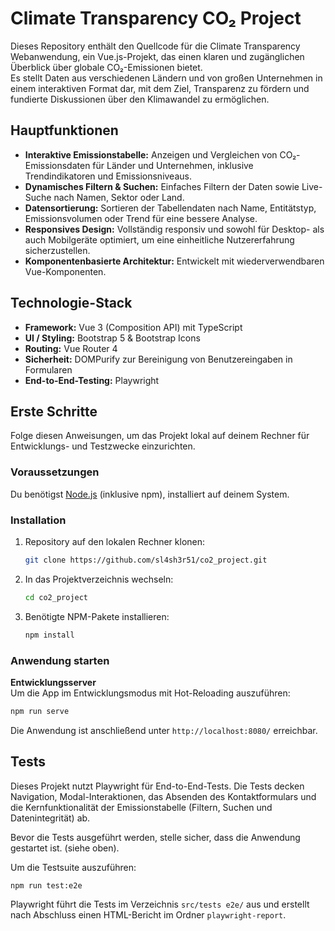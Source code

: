 # Climate Transparency CO₂ Project

Dieses Repository enthält den Quellcode für die Climate Transparency Webanwendung, ein Vue.js-Projekt, das einen klaren und zugänglichen Überblick über globale CO₂-Emissionen bietet.  
Es stellt Daten aus verschiedenen Ländern und von großen Unternehmen in einem interaktiven Format dar, mit dem Ziel, Transparenz zu fördern und fundierte Diskussionen über den Klimawandel zu ermöglichen.

## Hauptfunktionen

* **Interaktive Emissionstabelle:** Anzeigen und Vergleichen von CO₂-Emissionsdaten für Länder und Unternehmen, inklusive Trendindikatoren und Emissionsniveaus.  
* **Dynamisches Filtern & Suchen:** Einfaches Filtern der Daten sowie Live-Suche nach Namen, Sektor oder Land.  
* **Datensortierung:** Sortieren der Tabellendaten nach Name, Entitätstyp, Emissionsvolumen oder Trend für eine bessere Analyse.  
* **Responsives Design:** Vollständig responsiv und sowohl für Desktop- als auch Mobilgeräte optimiert, um eine einheitliche Nutzererfahrung sicherzustellen.  
* **Komponentenbasierte Architektur:** Entwickelt mit wiederverwendbaren Vue-Komponenten.

## Technologie-Stack

* **Framework:** Vue 3 (Composition API) mit TypeScript  
* **UI / Styling:** Bootstrap 5 & Bootstrap Icons  
* **Routing:** Vue Router 4  
* **Sicherheit:** DOMPurify zur Bereinigung von Benutzereingaben in Formularen  
* **End-to-End-Testing:** Playwright

## Erste Schritte

Folge diesen Anweisungen, um das Projekt lokal auf deinem Rechner für Entwicklungs- und Testzwecke einzurichten.

### Voraussetzungen

Du benötigst [Node.js](https://nodejs.org/) (inklusive npm), installiert auf deinem System.

### Installation

1. Repository auf den lokalen Rechner klonen:
    ```sh
    git clone https://github.com/sl4sh3r51/co2_project.git
    ```
2. In das Projektverzeichnis wechseln:
    ```sh
    cd co2_project
    ```
3. Benötigte NPM-Pakete installieren:
    ```sh
    npm install
    ```

### Anwendung starten

**Entwicklungsserver**  
Um die App im Entwicklungsmodus mit Hot-Reloading auszuführen:  
```sh
npm run serve
````

Die Anwendung ist anschließend unter `http://localhost:8080/` erreichbar.

## Tests

Dieses Projekt nutzt Playwright für End-to-End-Tests.
Die Tests decken Navigation, Modal-Interaktionen, das Absenden des Kontaktformulars und die Kernfunktionalität der Emissionstabelle (Filtern, Suchen und Datenintegrität) ab.

Bevor die Tests ausgeführt werden, stelle sicher, dass die Anwendung gestartet ist. (siehe oben).

Um die Testsuite auszuführen:

```sh
npm run test:e2e
```

Playwright führt die Tests im Verzeichnis `src/tests e2e/` aus und erstellt nach Abschluss einen HTML-Bericht im Ordner `playwright-report`.
